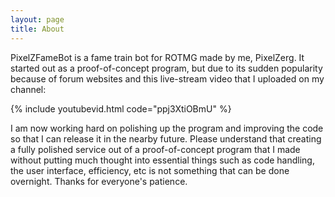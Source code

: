 ```yaml
---
layout: page
title: About
---
```


PixelZFameBot is a  fame train bot for ROTMG made by me, PixelZerg. It started out as a proof-of-concept program, but due to its sudden popularity because of forum websites and this live-stream video that I uploaded on my channel: 

{% include youtubevid.html code="ppj3XtiOBmU" %}

I am now working hard on polishing up the program and improving the code so that I can release it in the nearby future. Please understand that creating a fully polished service out of a proof-of-concept program that I made without putting much thought into essential things such as code handling, the user interface, efficiency, etc is not something that can be done overnight. Thanks for everyone's patience.

